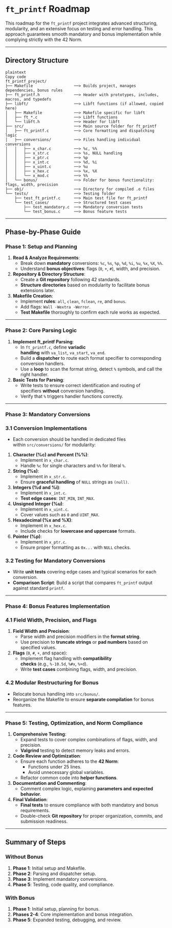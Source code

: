 # `ft_printf` **Roadmap**

This roadmap for the `ft_printf` project integrates advanced structuring, modularity, and an extensive focus on testing and error handling. This approach guarantees smooth mandatory and bonus implementation while complying strictly with the 42 Norm.

---

## **Directory Structure**

```
plaintext
Copy code
ft_printf_project/
├── Makefile                  ──> Builds project, manages dependencies, bonus rules
├── ft_printf.h               ──> Header with prototypes, includes, macros, and typedefs
├── libft/                    ──> Libft functions (if allowed, copied here)
│   ├── Makefile              ──> Makefile specific for libft
│   ├── ft_*.c                ──> Libft functions
│   └── libft.h               ──> Header for libft
├── src/                      ──> Main source folder for ft_printf
│   ├── ft_printf.c           ──> Core formatting and dispatching logic
│   ├── conversions/          ──> Files handling individual conversions
│   │   ├── x_char.c          ──> %c, %%
│   │   ├── x_str.c           ──> %s, NULL handling
│   │   ├── x_ptr.c           ──> %p
│   │   ├── x_int.c           ──> %d, %i
│   │   ├── x_uint.c          ──> %u
│   │   ├── x_hex.c           ──> %x, %X
│   │   └── x_mod.c           ──> %%
│   └── bonus/                ──> Folder for bonus functionality: flags, width, precision
├── obj/                      ──> Directory for compiled .o files
└── tests/                    ──> Testing folder
    ├── test_ft_printf.c      ──> Main test file for ft_printf
    └── test_cases/           ──> Structured test cases
        ├── test_mandatory.c  ──> Mandatory conversion tests
        └── test_bonus.c      ──> Bonus feature tests

```

---

## **Phase-by-Phase Guide**

### **Phase 1: Setup and Planning**

1. **Read & Analyze Requirements**:
    - Break down **mandatory** conversions: `%c`, `%s`, `%p`, `%d`, `%i`, `%u`, `%x`, `%X`, `%%`.
    - Understand **bonus objectives**: flags (`0`, `+`, `#`), width, and precision.
2. **Repository & Directory Structure**:
    - Create a **Git repository** following 42 standards.
    - **Structure directories** based on modularity to facilitate bonus extensions later.
3. **Makefile Creation**:
    - Implement **rules**: `all`, `clean`, `fclean`, `re`, and `bonus`.
    - Add flags: `Wall -Wextra -Werror`.
    - **Test Makefile** thoroughly to confirm each rule works as expected.

---

### **Phase 2: Core Parsing Logic**

1. **Implement ft_printf Parsing**:
    - In `ft_printf.c`, define **variadic handling** with `va_list`, `va_start`, `va_end`.
    - Build a **dispatcher** to route each format specifier to corresponding conversion handlers.
    - Use a **loop** to scan the format string, detect `%` symbols, and call the right handler.
2. **Basic Tests for Parsing**:
    - Write tests to ensure correct identification and routing of specifiers **without** conversion handling.
    - Verify that `%` triggers handler functions correctly.

---

### **Phase 3: Mandatory Conversions**

### 3.1 **Conversion Implementations**

- Each conversion should be handled in dedicated files within `src/conversions/` for modularity:
1. **Character (%c) and Percent (%%)**:
    - Implement in `x_char.c`.
    - Handle `%c` for single characters and `%%` for literal `%`.
2. **String (%s)**:
    - Implement in `x_str.c`.
    - Ensure **graceful handling** of `NULL` strings as `(null)`.
3. **Integers (%d and %i)**:
    - Implement in `x_int.c`.
    - **Test edge cases**: `INT_MIN`, `INT_MAX`.
4. **Unsigned Integer (%u)**:
    - Implement in `x_uint.c`.
    - Cover values such as `0` and `UINT_MAX`.
5. **Hexadecimal (%x and %X)**:
    - Implement in `x_hex.c`.
    - Include checks for **lowercase and uppercase** formats.
6. **Pointer (%p)**:
    - Implement in `x_ptr.c`.
    - Ensure proper formatting as `0x...` with `NULL` checks.

### 3.2 **Testing for Mandatory Conversions**

- Write **unit tests** covering edge cases and typical scenarios for each conversion.
- **Comparison Script**: Build a script that compares `ft_printf` output against standard `printf`.

---

### **Phase 4: Bonus Features Implementation**

### 4.1 **Field Width, Precision, and Flags**

1. **Field Width and Precision**:
    - Parse width and precision modifiers in the **format string**.
    - Use precision to **truncate strings** or **pad numbers** based on specified values.
2. **Flags** (`0`, `#`, `+`, and space):
    - Implement flag handling with **compatibility checks** (e.g., `%-10.5d`, `%#x`, `%+d`).
    - Write **test cases** combining flags, width, and precision.

### 4.2 **Modular Restructuring for Bonus**

- Relocate bonus handling into `src/bonus/`.
- Reorganize the Makefile to ensure **separate compilation** for bonus features.

---

### **Phase 5: Testing, Optimization, and Norm Compliance**

1. **Comprehensive Testing**:
    - Expand tests to cover complex combinations of flags, width, and precision.
    - **Valgrind** testing to detect memory leaks and errors.
2. **Code Review and Optimization**:
    - Ensure each function adheres to the **42 Norm**:
        - Functions under 25 lines.
        - Avoid unnecessary global variables.
    - Refactor common code into **helper functions**.
3. **Documentation and Commenting**:
    - Comment complex logic, explaining **parameters and expected behavior**.
4. **Final Validation**:
    - **Final tests** to ensure compliance with both mandatory and bonus requirements.
    - Double-check **Git repository** for proper organization, commits, and submission readiness.

---

## **Summary of Steps**

### **Without Bonus**

1. **Phase 1**: Initial setup and Makefile.
2. **Phase 2**: Parsing and dispatcher setup.
3. **Phase 3**: Implement mandatory conversions.
4. **Phase 5**: Testing, code quality, and compliance.

### **With Bonus**

1. **Phase 1**: Initial setup, planning for bonus.
2. **Phases 2-4**: Core implementation and bonus integration.
3. **Phase 5**: Expanded testing, debugging, and review.